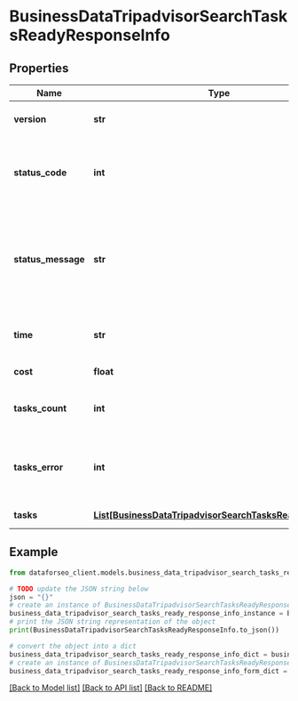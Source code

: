 # BusinessDataTripadvisorSearchTasksReadyResponseInfo


## Properties

Name | Type | Description | Notes
------------ | ------------- | ------------- | -------------
**version** | **str** | the current version of the API | [optional] 
**status_code** | **int** | general status code you can find the full list of the response codes here | [optional] 
**status_message** | **str** | general informational message you can find the full list of general informational messages here | [optional] 
**time** | **str** | total execution time, seconds | [optional] 
**cost** | **float** | total tasks cost, USD | [optional] 
**tasks_count** | **int** | the number of tasks in the tasks array | [optional] 
**tasks_error** | **int** | the number of tasks in the tasks array returned with an error | [optional] 
**tasks** | [**List[BusinessDataTripadvisorSearchTasksReadyTaskInfo]**](BusinessDataTripadvisorSearchTasksReadyTaskInfo.md) | array of tasks | [optional] 

## Example

```python
from dataforseo_client.models.business_data_tripadvisor_search_tasks_ready_response_info import BusinessDataTripadvisorSearchTasksReadyResponseInfo

# TODO update the JSON string below
json = "{}"
# create an instance of BusinessDataTripadvisorSearchTasksReadyResponseInfo from a JSON string
business_data_tripadvisor_search_tasks_ready_response_info_instance = BusinessDataTripadvisorSearchTasksReadyResponseInfo.from_json(json)
# print the JSON string representation of the object
print(BusinessDataTripadvisorSearchTasksReadyResponseInfo.to_json())

# convert the object into a dict
business_data_tripadvisor_search_tasks_ready_response_info_dict = business_data_tripadvisor_search_tasks_ready_response_info_instance.to_dict()
# create an instance of BusinessDataTripadvisorSearchTasksReadyResponseInfo from a dict
business_data_tripadvisor_search_tasks_ready_response_info_form_dict = business_data_tripadvisor_search_tasks_ready_response_info.from_dict(business_data_tripadvisor_search_tasks_ready_response_info_dict)
```
[[Back to Model list]](../README.md#documentation-for-models) [[Back to API list]](../README.md#documentation-for-api-endpoints) [[Back to README]](../README.md)


